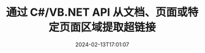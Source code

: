 ---
############################# Static ############################
layout: "auto-gen-parser"
date: 2024-02-13T17:01:07
draft: false
otherformats: pptx rtf tex vdx vsdm vsdx vssm vssx vstm vstx vsx vtx xlam xls xlsb xlsm
ext: ppsx

############################# Head ############################
head_title: ".NET 用于从文档、页面或页面区域解析和提取超链接的 API"
head_description: "GroupDocs.Parser .NET API 使软件程序员能够从 PDF、DOCX、XLSX、CSV、PPTX、EML、MSG、EPUB 的文档、页面或页面区域中提取超链接＆ 还有很多。"

############################# Header ############################
title: "通过 C#/VB.NET API 从文档、页面或特定页面区域提取超链接"
description: "GroupDocs.Parser .NET API 允许软件开发者从 PDF、DOC、DOCX、PPT、PPTX、EML、MSG 的文档、页面或页面区域中解析和提取超链接、XLS、XLSX、CSV、ODT、RTF、EPUB 和许多其他文档。"
bg_image: "https://cms.admin.containerize.com/templates/aspose/App_Themes/V3/images/bg/header1.png"
bg_overlay: false
button:
    enable: true
    icon: "fas fa-arrow-down"
    label: "下载免费试用版"
    link: "https://downloads.groupdocs.com/parser/net"

############################# SubMenu ############################
submenu:
    enable: true

    left:
        img_alt: "GroupDocs.Parser for .NET"
        image: "https://cms.admin.containerize.com/templates/groupdocs/images/product-logos/90x90-noborder/groupdocs-parser-net.png"
        product: "GroupDocs.Parser"
        platform: ".NET"

    middle:
        button:

            # button loop
            - link: "https://apireference.groupdocs.com/parser/net"
              text: "API参考"

            # button loop
            - link: "https://github.com/groupdocs-parser"
              text: "代码示例"

            # button loop
            - link: "https://products.groupdocs.app/parser/family"
              text: "现场演示"

            # button loop
            - link: "https://purchase.groupdocs.com/pricing/parser/net"
              text: "价钱"

    right:
        link_download: "https://downloads.groupdocs.com/parser"
        link_learn: "https://docs.groupdocs.com/parser/net"
        link_buy: "https://purchase.groupdocs.com"

############################# About ############################
about:
    enable: true
    title: "如何通过 .NET API 解析和提取 PPSX 文档中的超链接？"
    content: |
        超链接是指向整个文档或文档中特定部分的一段文本、图像或图标。使用超链接允许用户导航到网页或文档。通常需要从文档中提取超链接并使用它来访问外部文档或网页。 GroupDocs.Parser for .NET 是一个令人着迷的文档文本提取 API，它提供了用于实施文本和元数据提取解决方案的完整功能。它支持从 PDF、电子邮件、电子书、Microsoft Office 格式中提取文本和超链接：Word (DOC、DOCX)、PowerPoint (PPT、PPTX)、Excel ( XLS、XLSX）、LibreOffice 格式等等。它支持多种高级功能，用于文档解析、提取纯文本和结构化文本、按关键字搜索文本、提取元数据或图像、容器以及附件等等。
        
        

############################# Steps ############################
steps:
    enable: true
    title_left: "从 .NET 中的 PPSX 中提取超链接"
    content_left: |
        [GroupDocs.Parser for .NET](/zh/parser/net/) 让 C# 开发者只需执行几个简单的步骤即可轻松从 PPSX 文件中提取超链接。
        
        * 实例化初始文档的 [Parser](https://reference.groupdocs.com/net/parser/groupdocs.parser/parser) 对象；
        * 检查文档是否支持超链接提取；
        * 调用 [GetHyperlinks](https://reference.groupdocs.com/parser/net/groupdocs.parser/parser/methods/gethyperlinks) 方法并获取 [PageHyperlinkArea](https://reference.groupdocs.com/parser/net/groupdocs.parser.data/pagehyperlinkarea) 对象；
        * 遍历集合并获取超链接文本和 URL。

    title_right: "了解有关超链接提取的更多信息"
    content_right: |
        * <a href="https://docs.groupdocs.com/parser/net/extract-hyperlinks-from-document/">如何从文档中提取超链接</a>
        * <a href="https://docs.groupdocs.com/parser/net/extract-hyperlinks-from-document-page/">如何从文档页面中提取超链接</a>
        * <a href="https://docs.groupdocs.com/parser/net/extract-hyperlinks-from-document-page-area/">如何从文档页面区域中提取超链接</a>
    
    code: |
     {{% parser/additional-styles %}}
     {{< parser/code-parser title="如何使用 C# 示例代码从 PPSX 文件中提取超链接">}}

        ```csharp    
        // 使用 GroupDocs.Parser API 从 PPSX 文件中提取超链接
        // 创建 Parser 类的实例
        using (Parser parser = new Parser(filePath)) {
            // 检查文档是否支持超链接提取
            if (!parser.Features.Hyperlinks) {
                Console.WriteLine("文档不支持超链接提取。");
                return;
            }
            // 从文档中提取超链接
            IEnumerable<PageHyperlinkArea> hyperlinks = parser.GetHyperlinks();
            // 迭代超链接
            foreach (PageHyperlinkArea h in hyperlinks) {
                // 打印超链接文本
                Console.WriteLine(h.Text);
                // 打印超链接 URL
                Console.WriteLine(h.Url);
                Console.WriteLine();
            }
        }
        ```
     {{< /parser/code-parser >}}

############################# More ############################
more:
    enable: true
    title_left: "系统要求"
    content_left: |
        GroupDocs.Parser for .NET 所有主要平台和操作系统均支持 API。在执行下面的代码之前，请确保您的系统上安装了以下先决条件。
        
        * 操作系统：Microsoft Windows、Linux、MacOS
        * 开发环境：Microsoft Visual Studio, Xamarin, MonoDevelop
        * 构架
        * 从 [Nuget](https://www.nuget.org/packages/groupdocs.parser) 下载最新版本的 GroupDocs.Parser for .NET

    title_right: "为什么使用GroupDocs.Parser for .NET"
    content_right: |
        * 支持从任何支持的文档中提取纯文本    
        * 通过用户定义的模板解析文档    
        * 全面支持结构化文本提取    
        * 通过关键字和正则表达式进行文本搜索    
        * 提取格式化文本、元数据、图像、容器和附件    
        * 提取某些支持的文档格式的目录    
        * 从 PDF 文档解析表单数据    
        * 从文档中提取超链接   
        
############################# About Formats ############################
about_formats:
    enable: true

############################# More Formats ############################
more_formats:
    enable: true
    title: "从其他文档格式中提取超链接"
    content: |
        .NET 针对文件格式和图像的文档解析和超链接提取 API。提取一些流行文件格式的数据，如下所述。

############################# Back to top ###############################
back_to_top:
    enable: true
---